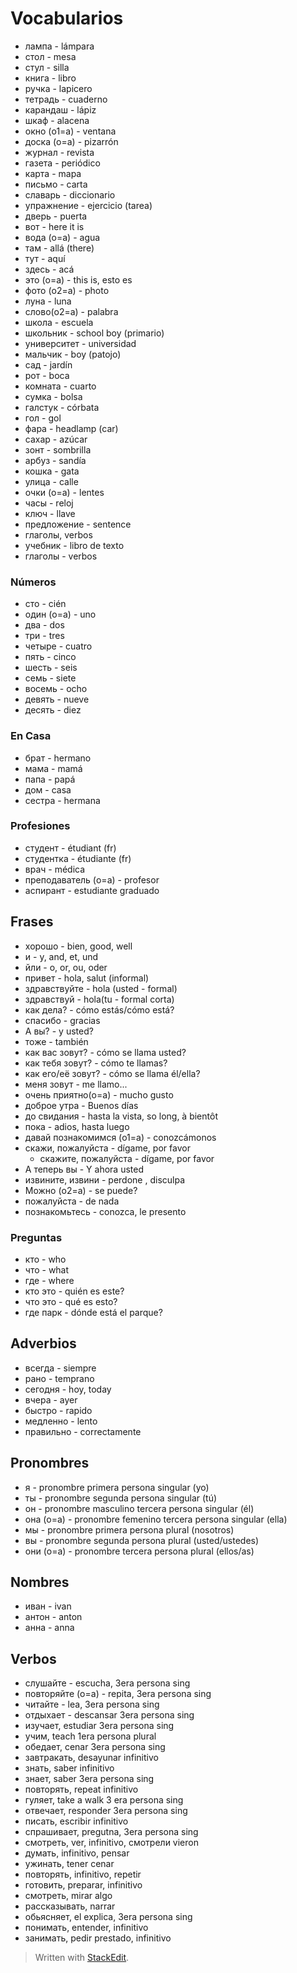 # Vocabularios

- лампа - lámpara
- стол - mesa
- стул - silla
- книга - libro
- ручка - lapicero
- тетрадь - cuaderno
- карандаш - lápiz
- шкаф - alacena
- окно (o1=a) - ventana
- доска (o=a) - pizarrón
- журнал - revista
- газета - periódico
- карта - mapa
- письмо - carta
- славарь - diccionario
- упражнение - ejercicio (tarea)
- дверь - puerta
- вот - here it is
- вода (o=a) - agua
- там - allá (there)
- тут - aquí
- здесь - acá
- это (o=a) - this is, esto es
- фото (o2=a) - photo
- луна - luna
- словo(o2=a) - palabra
- школа - escuela
- школьник - school boy (primario)
- университет - universidad
- мальчик - boy (patojo)
- сад - jardín
- рот - boca
- комната - cuarto
- сумка - bolsa
- галстук - córbata
- гол - gol
- фара - headlamp (car)
- сахар - azúcar
- зонт - sombrilla
- арбуз - sandía
- кошка - gata
- улица - calle
- очки (o=a) - lentes
- часы - reloj
- ключ - llave
- предложение - sentence
- глаголы, verbos
- учебник - libro de texto
- глаголы - verbos

### Números
- сто - cién
- один (o=a) - uno
- два - dos
- три - tres
- четыре - cuatro
- пять - cinco
- шесть - seis
- семь  - siete
- восемь - ocho
- девять - nueve
- десять - diez

### En Casa
- брат - hermano
- мама - mamá
- папа - papá
- дом - casa
- сестра - hermana

### Profesiones
- студент - étudiant (fr)
- студентка - étudiante (fr)
- врач - médica
- преподаватель (o=a) - profesor
- аспирант - estudiante graduado

## Frases
- хорошо - bien, good, well
- и - y, and, et, und
- йли - o, or, ou, oder
- привет - hola, salut (informal)
- здравствуйте  -  hola (usted - formal)
- здравствуй - hola(tu - formal corta)
- как дела? - cómo estás/cómo está?
- спасибо - gracias
- A вы? - y usted?
- тоже - también
- как вас зовут? - cómo se llama usted?
- как тебя зовут?  - cómo te llamas?
- как его/её зовут?  - cómo se llama él/ella?
- меня зовут - me llamo...
- очень приятно(o=a) - mucho gusto
- доброе утра - Buenos días
- до свидания - hasta la vista, so long, à bientôt
- пока - adios, hasta luego
- давай познакомимся (o1=a) - conozcámonos
- скажи, пожалуйста - dígame, por favor
	- скажите, пожалуйста - dígame, por favor
- А теперь вы - Y ahora usted
- извините, извини - perdone , disculpa
- Можно (o2=a) - se puede?
- пожалуйста - de nada
- познакомьтесь - conozca, le presento

### Preguntas
- кто - who
- что - what
- где - where
- кто это - quién es este?
- что это - qué es esto?
- где парк - dónde está el parque?


## Adverbios
- всегда - siempre
- рано - temprano
- сегодня - hoy, today
- вчера - ayer
- быстро - rapido
- медленно - lento
- правильно - correctamente

## Pronombres
- я - pronombre primera persona singular (yo)
- ты - pronombre segunda persona singular (tú)
- он - pronombre masculino tercera persona singular (él)
- она (o=a) - pronombre femenino tercera persona singular (ella)
- мы - pronombre primera persona plural (nosotros)
- вы - pronombre segunda persona plural (usted/ustedes)
- они (o=a) - pronombre tercera persona plural (ellos/as)


## Nombres
- иван - ivan
- антон - anton
- анна - anna

## Verbos

- слушайте - escucha, 3era persona sing
- повторяйте (o=a) - repita, 3era persona sing
- читайте - lea, 3era persona sing
- отдыхает - descansar 3era persona sing
- изучает, estudiar 3era persona sing
- учим, teach 1era persona plural
- обедает, cenar 3era persona sing
- завтракать, desayunar infinitivo
- знать, saber infinitivo
- знает, saber 3era persona sing
- повторять, repeat infinitivo
- гуляет, take a walk 3 era persona sing
- отвечает, responder 3era persona sing
- писать, escribir infinitivo
- спрашивает, pregutna, 3era persona sing
- смотреть, ver, infinitivo, смотрели vieron
- думать, infinitivo, pensar
- ужинать, tener cenar
- повторять, infinitivo, repetir
- готовить, preparar, infinitivo
- смотреть, mirar algo
- рассказывать, narrar
- обьясняет, el explica, 3era persona sing
- понимать, entender, infinitivo
- занимать, pedir prestado, infinitivo

> Written with [StackEdit](https://stackedit.io/).
<!--stackedit_data:
eyJoaXN0b3J5IjpbLTE2MTgwNDQ0ODEsLTIwNTg1MzgyMDksOT
c3MDA3MDU5LC0xMzk5NjMxMzk4LDc2NDk1NDI4MSwtMjEyMzUz
ODg2MywtOTA1MDcwMDA4LDUxMDU2NDgzNCw0NDcyMTI4NDgsMT
YzMzQyMjc1NiwtODc2OTA0ODQyLC0yMDU3MDYyNDUsLTEzMTgz
MjI2ODAsLTU3NTI5ODE0MSw2MTIzMzc5NDgsLTQ1Njk5MTI1OC
wxMzQwOTU0NCw1ODE4NDY5MTUsLTEyMDYzMDk4MywxOTU0Mzky
NjY2XX0=
-->